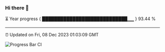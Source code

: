 ### Hi there 👋

⏳ Year progress { ████████████████████████████▁▁ } 93.44 %

---

⏰ Updated on Fri, 08 Dec 2023 01:03:09 GMT

![Progress Bar CI](https://github.com/liununu/liununu/workflows/Progress%20Bar%20CI/badge.svg)

